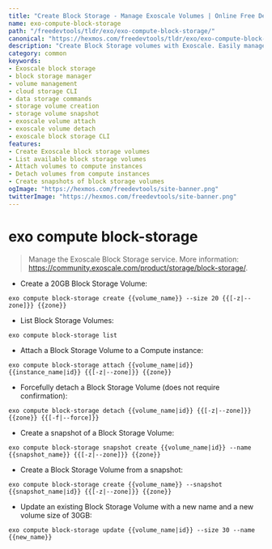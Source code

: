 ```yaml
---
title: "Create Block Storage - Manage Exoscale Volumes | Online Free DevTools by Hexmos"
name: exo-compute-block-storage
path: "/freedevtools/tldr/exo/exo-compute-block-storage/"
canonical: "https://hexmos.com/freedevtools/tldr/exo/exo-compute-block-storage/"
description: "Create Block Storage volumes with Exoscale. Easily manage, attach, detach, and snapshot block storage. Free online tool, no registration required."
category: common
keywords:
- Exoscale block storage
- block storage manager
- volume management
- cloud storage CLI
- data storage commands
- storage volume creation
- storage volume snapshot
- exoscale volume attach
- exoscale volume detach
- exoscale block storage CLI
features:
- Create Exoscale block storage volumes
- List available block storage volumes
- Attach volumes to compute instances
- Detach volumes from compute instances
- Create snapshots of block storage volumes
ogImage: "https://hexmos.com/freedevtools/site-banner.png"
twitterImage: "https://hexmos.com/freedevtools/site-banner.png"
---
```


# exo compute block-storage

> Manage the Exoscale Block Storage service.
> More information: <https://community.exoscale.com/product/storage/block-storage/>.

- Create a 20GB Block Storage Volume:

`exo compute block-storage create {{volume_name}} --size 20 {{[-z|--zone]}} {{zone}}`

- List Block Storage Volumes:

`exo compute block-storage list`

- Attach a Block Storage Volume to a Compute instance:

`exo compute block-storage attach {{volume_name|id}} {{instance_name|id}} {{[-z|--zone]}} {{zone}}`

- Forcefully detach a Block Storage Volume (does not require confirmation):

`exo compute block-storage detach {{volume_name|id}} {{[-z|--zone]}} {{zone}} {{[-f|--force]}}`

- Create a snapshot of a Block Storage Volume:

`exo compute block-storage snapshot create {{volume_name|id}} --name {{snapshot_name}} {{[-z|--zone]}} {{zone}}`

- Create a Block Storage Volume from a snapshot:

`exo compute block-storage create {{volume_name}} --snapshot {{snapshot_name|id}} {{[-z|--zone]}} {{zone}}`

- Update an existing Block Storage Volume with a new name and a new volume size of 30GB:

`exo compute block-storage update {{volume_name|id}} --size 30 --name {{new_name}}`
